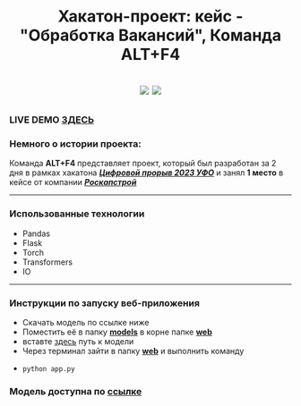 <h1 align="center">Хакатон-проект: кейс - "Обработка Вакансий", Команда ALT+F4

<a href="https://hacks-ai.ru/hackathons.html?eventId=969074&caseEl=981627&tab=3"><img src="https://img.shields.io/badge/1%20%D0%BC%D0%B5%D1%81%D1%82%D0%BE%20%D0%A6%D0%B8%D1%84%D1%80%D0%BE%D0%B2%D0%BE%D0%B9%20%D0%BF%D1%80%D0%BE%D1%80%D1%8B%D0%B2-0af560?logo=git&logoColor=d513eb&style=plastic"></img></a>
<img src="https://img.shields.io/badge/hackathon--project-d513eb">

</h1>

### LIVE DEMO <a href="http://193.187.96.161:5000/">ЗДЕСЬ</a> 

### Немного о истории проекта:
<p>Команда <b>ALT+F4</b> представляет проект, который был разработан за 2 дня в рамках хакатона <a href="https://hacks-ai.ru/hackathons.html?eventId=969074&caseEl=981627&tab=3">
    <b><i>Цифровой прорыв 2023 УФО</i></b></a> и занял <b>1 место</b> в кейсе от компании <a href="https://roskapstroy.ru/"><b><i>Роскапстрой</i></b></a>
</p>


---

### Использованные технологии

<ul>
  <li>
    Pandas
  </li>
  <li>
    Flask
  </li>
  <li>
    Torch
  </li>
  <li>
    Transformers
  </li>
  <li>
    IO
  </li>
</ul>

---

### Инструкции по запуску веб-приложения
 
<ul>
  <li>Скачать модель по ссылке ниже</li>
  <li>Поместить её в папку <a href="https://github.com/seyoulax/vacansies_classifier_V1/tree/522a3ffb6b32cab7a6ccabd2b27099021d264654/web/models"><b>models</b></a> в корне папке <a href="https://github.com/seyoulax/vacansies_classifier_V1/tree/95b2265fb3553904db50908d80ca379dfbc85662/web"><b>web</b></a></li>
  <li>вставте <a href="https://github.com/seyoulax/vacansies_classifier_V1/blob/ca19c9b1ed35b7985cb489e3d797359f67b5f715/web/app.py#L15">здесь</a> путь к модели</li>
  <li>Через терминал зайти в папку <a href="https://github.com/seyoulax/vacansies_classifier_V1/tree/95b2265fb3553904db50908d80ca379dfbc85662/web"><b>web</b></a> и выполнить команду</li>
  <li>
    
```Shell
python app.py
```

  </li>
</ul>

### Модель доступна по <a href="https://drive.google.com/file/d/1a-o-HGmqrslVKZeUEBC2yGgW9RxxM8xX/view?usp=drive_link">ссылке<a/>
